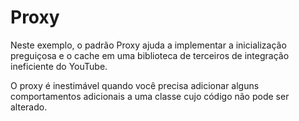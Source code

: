 # Proxy

Neste exemplo, o padrão Proxy ajuda a implementar a inicialização preguiçosa e o cache em uma biblioteca de terceiros de integração ineficiente do YouTube.

O proxy é inestimável quando você precisa adicionar alguns comportamentos adicionais a uma classe cujo código não pode ser alterado.